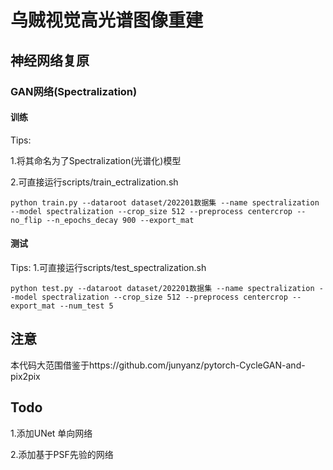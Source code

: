 # 乌贼视觉高光谱图像重建

## 神经网络复原

### GAN网络(Spectralization)
#### 训练
Tips: 

1.将其命名为了Spectralization(光谱化)模型

2.可直接运行scripts/train_ectralization.sh

```shell
python train.py --dataroot dataset/202201数据集 --name spectralization --model spectralization --crop_size 512 --preprocess centercrop --no_flip --n_epochs_decay 900 --export_mat
```

#### 测试
Tips:
1.可直接运行scripts/test_spectralization.sh
```shell
python test.py --dataroot dataset/202201数据集 --name spectralization --model spectralization --crop_size 512 --preprocess centercrop --export_mat --num_test 5
```
## 注意
本代码大范围借鉴于https://github.com/junyanz/pytorch-CycleGAN-and-pix2pix
## Todo

1.添加UNet 单向网络

2.添加基于PSF先验的网络
